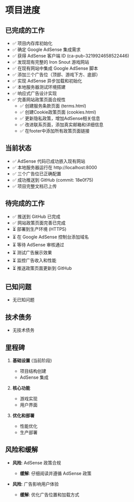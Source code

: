 # 项目进度

## 已完成的工作
- ✅ 项目内存库初始化
- ✅ 确定 Google AdSense 集成需求
- ✅ 获得 AdSense 客户端 ID (ca-pub-3219924658522446)
- ✅ 发现现有完整的 Iron Snout 游戏网站
- ✅ 在现有网站中集成 Google AdSense 脚本
- ✅ 添加三个广告位（顶部、游戏下方、底部）
- ✅ 实现 AdSense 异步加载和初始化
- ✅ 本地服务器测试环境搭建
- ✅ 响应式广告设计实现
- ✅ 完善网站政策页面合规性
  - ✅ 创建服务条款页面 (terms.html)
  - ✅ 创建Cookie政策页面 (cookies.html)
  - ✅ 更新隐私政策，增加AdSense相关信息
  - ✅ 改进联系页面，添加真实邮箱和详细信息
  - ✅ 在footer中添加所有政策页面链接

## 当前状态
- ✅ AdSense 代码已成功嵌入现有网站
- ✅ 本地服务器运行在 http://localhost:8000
- ✅ 三个广告位已正确配置
- ✅ 成功推送到 GitHub (commit: 18e0f75)
- ✅ 项目完整文档已上传

## 待完成的工作
- ✅ 推送到 GitHub 已完成
- ✅ 网站政策页面完善已完成
- ⏳ 部署到生产环境 (HTTPS)
- ⏳ 在 Google AdSense 控制台添加域名
- ⏳ 等待 AdSense 审核通过
- ⏳ 测试广告展示效果
- ⏳ 监控广告收入和性能
- ⏳ 推送政策页面更新到 GitHub

## 已知问题
- 无已知问题

## 技术债务
- 无技术债务

## 里程碑
1. **基础设置** (当前阶段)
   - 项目结构创建
   - AdSense 集成

2. **核心功能**
   - 游戏实现
   - 用户界面

3. **优化和部署**
   - 性能优化
   - 生产部署

## 风险和缓解
- **风险**: AdSense 政策合规
  - **缓解**: 仔细阅读并遵循 AdSense 政策

- **风险**: 广告影响用户体验
  - **缓解**: 优化广告位置和加载方式